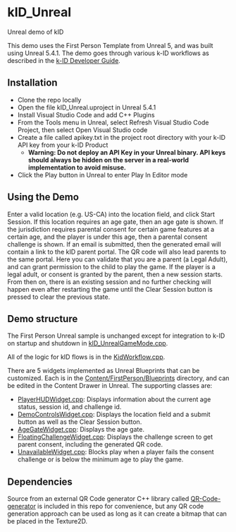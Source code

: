# kID_Unreal
 Unreal demo of kID


This demo uses the First Person Template from Unreal 5, and was built using Unreal 5.4.1.  The demo goes through various k-ID workflows as described in the [k-ID Developer Guide](https://docs.google.com/document/d/12J5mkFZvE8LC6aUsSwuxUvuONAsYrQ0aR1yPdJOXrPE/edit#heading=h.a4uiiic96g9p).  

## Installation
- Clone the repo locally
- Open the file kID_Unreal.uproject in Unreal 5.4.1
- Install Visual Studio Code and add C++ Plugins
- From the Tools menu in Unreal, select Refresh Visual Studio Code Project, then select Open Visual Studio code
- Create a file called apikey.txt in the project root directory with your k-ID API key from your k-ID Product
     - **Warning: Do not deploy an API Key in your Unreal binary.  API keys should always be hidden on the server in a real-world implementation to avoid misuse.**
- Click the Play button in Unreal to enter Play In Editor mode

## Using the Demo
Enter a valid location (e.g. US-CA) into the location field, and click Start Session.  If this location requires an age gate, then an age gate is shown.  If the jurisdiction requires parental consent for certain game features at a certain age, and the player is under this age, then a parental consent challenge is shown.  If an email is submitted, then the generated email will contain a link to the kID parent portal.  The QR code will also lead parents to the same portal.  Here you can validate that you are a parent (a Legal Adult), and can grant permission to the child to play the game.  If the player is a legal adult, or consent is granted by the parent, then a new session starts.  From then on, there is an existing session and no further checking will happen even after restarting the game until the Clear Session button is pressed to clear the previous state.

## Demo structure
The First Person Unreal sample is unchanged except for integration to k-ID on startup and shutdown in [kID_UnrealGameMode.cpp](Source/kID_Unreal/kID_UnrealGameMode.cpp).  

All of the logic for kID flows is in the [KidWorkflow.cpp](Source/kID_Unreal/KidWorkflow.cpp).  

There are 5 widgets implemented as Unreal Blueprints that can be customized.  Each is in the [Content/FirstPerson/Blueprints](Content/FirstPerson/Blueprints) directory, and can be edited in the Content Drawer in Unreal.  The supporting classes are:
- [PlayerHUDWidget.cpp](Source/kID_Unreal/PlayerHUDWidget.cpp): Displays information about the current age status, session id, and challenge id.
- [DemoControlsWidget.cpp](Source/kID_Unreal/DemoControlsWidget.cpp): Displays the location field and a submit button as well as the Clear Session button.
- [AgeGateWidget.cpp](Source/kID_Unreal/AgeGateWidget.cpp): Displays the age gate.
- [FloatingChallengeWidget.cpp](Source/kID_Unreal/FloatingChallengeWidget.cpp): Displays the challenge screen to get parent consent, including the generated QR code.
- [UnavailableWidget.cpp](Source/kID_Unreal/UnavailableWidget.cpp): Blocks play when a player fails the consent challenge or is below the minimum age to play the game. 

## Dependencies
Source from an external QR Code generator C++ library called [QR-Code-generator](https://github.com/nayuki/QR-Code-generator) is included in this repo for convenience, but any QR code generation approach can be used as long as it can create a bitmap that can be placed in the Texture2D.  

